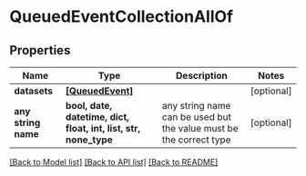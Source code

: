 # QueuedEventCollectionAllOf


## Properties
Name | Type | Description | Notes
------------ | ------------- | ------------- | -------------
**datasets** | [**[QueuedEvent]**](QueuedEvent.md) |  | [optional] 
**any string name** | **bool, date, datetime, dict, float, int, list, str, none_type** | any string name can be used but the value must be the correct type | [optional]

[[Back to Model list]](../README.md#documentation-for-models) [[Back to API list]](../README.md#documentation-for-api-endpoints) [[Back to README]](../README.md)


